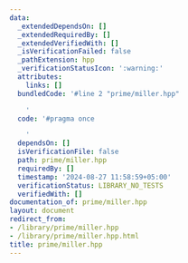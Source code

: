 ```yaml
---
data:
  _extendedDependsOn: []
  _extendedRequiredBy: []
  _extendedVerifiedWith: []
  _isVerificationFailed: false
  _pathExtension: hpp
  _verificationStatusIcon: ':warning:'
  attributes:
    links: []
  bundledCode: '#line 2 "prime/miller.hpp"

    '
  code: '#pragma once

    '
  dependsOn: []
  isVerificationFile: false
  path: prime/miller.hpp
  requiredBy: []
  timestamp: '2024-08-27 11:58:59+05:00'
  verificationStatus: LIBRARY_NO_TESTS
  verifiedWith: []
documentation_of: prime/miller.hpp
layout: document
redirect_from:
- /library/prime/miller.hpp
- /library/prime/miller.hpp.html
title: prime/miller.hpp
---
```

